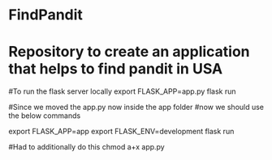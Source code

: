 # FindPandit
# Repository to create an application that helps to find pandit in USA

#To run the flask server locally 
export FLASK_APP=app.py
flask run

#Since we moved the app.py now inside the app folder
#now we should use the below commands

export FLASK_APP=app
export FLASK_ENV=development
flask run

#Had to additionally do this 
chmod a+x app.py